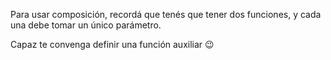 Para usar composición, recordá que tenés que tener dos funciones, y cada una debe tomar un único parámetro. 

Capaz te convenga definir una función auxiliar :wink: